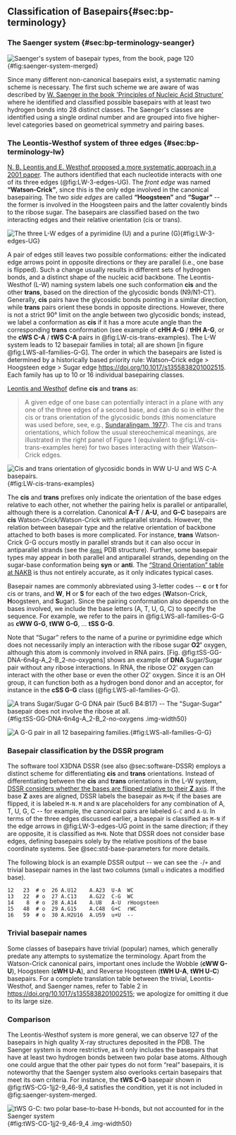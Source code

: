 ## Classification of Basepairs{#sec:bp-terminology}

### The Saenger system {#sec:bp-terminology-seanger}

![Saenger's system of basepair types, [from the](https://doi.org/10.1007/978-1-4612-5190-3) book, page 120](../img/saenger-system-merged.png){#fig:saenger-system-merged}

Since many different non-canonical basepairs exist, a systematic naming scheme is necessary.
The first such scheme we are aware of was described by [W. Saenger in the book 'Principles of Nucleic Acid Structure'](https://doi.org/10.1007/978-1-4612-5190-3) where he identified and classified possible basepairs with at least two hydrogen bonds into 28 distinct classes.
The Saenger's classes are identified using a single ordinal number and are grouped into five higher-level categories based on geometrical symmetry and pairing bases.


### The Leontis-Westhof system of three edges {#sec:bp-terminology-lw}

[N. B. Leontis and E. Westhof proposed a more systematic approach in a 2001 paper](https://doi.org/10.1017/s1355838201002515).
The authors identified that each nucleotide interacts with one of its three edges (@fig:LW-3-edges-UG).
The _front edge_ was named **“Watson-Crick”**, since this is the only edge involved in the canonical basepairing.
The two _side edges_ are called **“Hoogsteen”** and **“Sugar”** -- the former is involved in the Hoogsteen pairs and the latter covalently binds to the ribose sugar.
The basepairs are classified based on the two interacting edges and their relative orientation (cis or trans).

![The three L-W edges of a pyrimidine (U) and a purine (G)](../img/purine-pyrimidine-edges.svg){#fig:LW-3-edges-UG}

A pair of edges still leaves two possible conformations: either the indicated edge arrows point in opposite directions or they are parallel (i.e., one base is flipped).
Such a change usually results in different sets of hydrogen bonds, and a distinct shape of the nucleic acid backbone.
The Leontis-Westhof (L-W) naming system labels one such conformation **cis** and the other **trans**, based on the direction of the glycosidic bonds (N9/N1-C1').
Generally, **cis** pairs have the glycosidic bonds pointing in a similar direction, while **trans** pairs orient these bonds in opposite directions.
However, there is not a strict 90° limit on the angle between two glycosidic bonds;
instead, we label a conformation as **cis** if it has a more acute angle than the corresponding **trans** conformation (see example of **cHH A-G** / **tHH A-G**, or the **cWS C-A** / **tWS C-A** pairs in @fig:LW-cis-trans-examples).
The L-W system leads to 12 basepair families in total; all are shown [in figure @fig:LWS-all-families-G-G].
The order in which the basepairs are listed is determined by a historically based priority rule: Watson–Crick edge > Hoogsteen edge > Sugar edge <https://doi.org/10.1017/s1355838201002515>.
Each family has up to 10 or 16 individual basepairing classes.

[Leontis and Westhof](https://doi.org/10.1017/s1355838201002515) define **cis** and **trans** as:

> A given edge of one base can potentially interact in a plane with any one of the three edges of a second base, and can do so in either the cis or trans orientation of the glycosidic bonds (this nomenclature was used before, see, e.g., [Sundaralingam, 1977](https://doi.org/10.1002/qua.560120704)).
> The cis and trans orientations, which follow the usual stereochemical meanings, are illustrated in the right panel of Figure 1 (equivalent to @fig:LW-cis-trans-examples here) for two bases interacting with their Watson–Crick edges.

![**Cis** and **trans** orientation of glycosidic bonds in **WW U-U** and **WS C-A** basepairs.](../img/LW-cis-trans-examples.svg){#fig:LW-cis-trans-examples}

The **cis** and **trans** prefixes only indicate the orientation of the base edges relative to each other, not whether the pairing helix is parallel or antiparallel, although there is a correlation.
Canonical **A-T** / **A-U**, and **G-C** basepairs are **cis** Watson-Crick/Watson-Crick with antiparallel strands.
However, the relation between basepair type and the relative orientation of backbone attached to both bases is more complicated. For instance, **trans** Watson-Crick G-G occurs mostly in parallel strands but it can also occur in antiparallel strands (see the [`4pmi`](https://www.rcsb.org/structure/4pmi) PDB structure).
Further, some basepair types may appear in both parallel and antiparallel strands, depending on the sugar-base conformation being **syn** or **anti**.
The [“Strand Orientation” table at NAKB](https://www.nakb.org/basics/basepairs.html#LW/) is thus not entirely accurate, as it only indicates typical cases. 

Basepair names are commonly abbreviated using 3-letter codes -- **c** or **t** for cis or trans, and **W**, **H** or **S** for each of the two edges (**W**atson-Crick, **H**oogsteen, and **S**ugar).
Since the pairing conformation also depends on the bases involved, we include the base letters (A, T, U, G, C) to specify the sequence.
For example, we refer to the pairs in @fig:LWS-all-families-G-G as **cWW G-G**, **tWW G-G**, ... **tSS G-G**.

<!-- **Cis** basepairs have the pairing edge arrows oriented in parallel, while **trans** basepairs have edges in opposing direction.

However, to pair in **cis**, the bases must be flipped -->

Note that “Sugar” refers to the name of a purine or pyrimidine edge which does not necessarily imply an interaction with the ribose sugar **O2'** oxygen, although this atom is commonly involved in RNA pairs.
[Fig. @fig:tSS-GG-DNA-6n4g-A_2-B_2-no-oxygens] shows an example of **DNA** Sugar/Sugar pair without any ribose interactions.
In RNA, the ribose O2' oxygen can interact with the other base or even the other O2' oxygen.
Since it is an OH group, it can function both as a hydrogen bond donor and an acceptor, for instance in the **cSS G-G** class (@fig:LWS-all-families-G-G).

![A trans Sugar/Sugar G-G **DNA** pair (5uc6 B4:B17) -- The "Sugar-Sugar" basepair does not involve the ribose at all.](../img/tSS-GG-DNA-5uc6-B_4-B_17-no-oxygens2.png){#fig:tSS-GG-DNA-6n4g-A_2-B_2-no-oxygens .img-width50}

<!-- A frequent misconception is that "Sugar" means the base binds to the ribose oxygen.
Although this is frequently the case that the basepair **includes** a hydrogen bond to the O2' atom, it is definitely not necessary.
The Sugar edge is primarily meant as one of purine/pyrimidine faces and most of the defined basepairs including the Sugar edge bind to an atom on the base, often the N3 purine atom.
The corner atoms are included in the definition of both edges -- for instance, the N2 guanine atom is shared between the Sugar and Watson-Crick edges. ???

Some basepairs defined by Westhof and Leontis do bind exclusively to the O2' ribose atom. -->

![A G-G pair in all 12 basepairing families.](../img/LWS-all-families-G-G.png){#fig:LWS-all-families-G-G}

<!-- SVGčko nefunguje?? -->

### Basepair classification by the DSSR program

The software tool X3DNA DSSR (see also @sec:software-DSSR) employs a distinct scheme for differentiating **cis** and **trans** orientations.
Instead of differentiating between the **cis** and **trans** orientations in the L-W system, [DSSR considers whether the bases are flipped relative to their **Z** axis](https://x3dna.org/articles/specification-of-base-pairs-in-3dna).
If the base **Z** axes are aligned, DSSR labels the basepair as `M+N`; if the bases are flipped, it is labeled `M-N`.
`M` and `N` are placeholders for any combination of A, T, U, G, C -- for example, the canonical pairs are labeled `G-C` and `A-U`.
In terms of the three edges discussed earlier, a basepair is classified as `M-N` if the edge arrows in @fig:LW-3-edges-UG point in the same direction; if they are opposite, it is classified as `M+N`.
Note that DSSR does not consider base edges, defining basepairs solely by the relative positions of the base coordinate systems.
See @sec:std-base-parameters for more details.

The following block is an example DSSR output -- we can see the `-`/`+` and trivial basepair names in the last two columns (small `u` indicates a modified base).

```
12   23  # o  26 A.U12    A.A23  U-A  WC
13   22  # o  27 A.C13    A.G22  C-G  WC
14    8  # o  28 A.A14    A.U8   A-U  rHoogsteen
15   48  # o  29 A.G15    A.C48  G+C  rWC
16   59  # o  30 A.H2U16  A.U59  u+U  --
```

### Trivial basepair names

Some classes of basepairs have trivial (popular) names, which generally predate any attempts to systematize the terminology.
Apart from the Watson-Crick canonical pairs, important ones include the Wobble (**cWW G-U**), Hoogsteen (**cWH U-A**), and Reverse Hoogsteen (**tWH U-A**, **tWH U-C**) basepairs.
For a complete translation table between the trivial, Leontis-Westhof, and Saenger names, refer to Table 2 in <https://doi.org/10.1017/s1355838201002515>; we apologize for omitting it due to its large size.

### Comparison

The Leontis-Westhof system is more general, we can observe 127 of the basepairs in high quality X-ray structures deposited in the PDB.
The Saenger system is more restrictive, as it only includes the basepairs that have at least two hydrogen bonds between two polar base atoms.
Although one could argue that the other pair types do not form “real” basepairs, it is noteworthy that the Saenger system also overlooks certain basepairs that meet its own criteria.
For instance, the **tWS C-G** basepair shown in @fig:tWS-CG-1jj2-9_46-9_4 satisfies the condition, yet it is not included in @fig:saenger-system-merged.

![**tWS G-C**: two polar base-to-base H-bonds, but not accounted for in the Saenger system](../img/tWS-CG-1jj2-9_46-9_4.png){#fig:tWS-CG-1jj2-9_46-9_4 .img-width50}

<!-- We have not seen a recent publication using the Saenger's scheme, but the neither the Leontis-Westhof system is universally adopted.
It is more general and maybe more importantly it is systematic -- we do not need to remember 28 numbers to be able to identify the basepair type when viewing a molecular structure. -->

<!-- Being more general, the L-W system includes pairs which some might not want to call "base pairs".
A number of described basepairs only bind with a single hydrogen bonds or requires binding to ribose O2', restricting the class to RNA.
However, a few of doubly bonded legitimate basepairs are missing in the Saenger system, for instance the XX. -->




